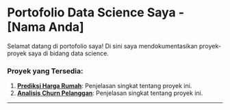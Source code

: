 # Portofolio Data Science Saya - [Nama Anda]

Selamat datang di portofolio saya! Di sini saya mendokumentasikan proyek-proyek saya di bidang data science.

### Proyek yang Tersedia:
1.  **[Prediksi Harga Rumah](https.github.com/username/repo-name/tree/main/Project_1_Prediksi_Harga)**: Penjelasan singkat tentang proyek ini.
2.  **[Analisis Churn Pelanggan](https.github.com/username/repo-name/tree/main/Project_2_Analisis_Churn)**: Penjelasan singkat tentang proyek ini.

---
